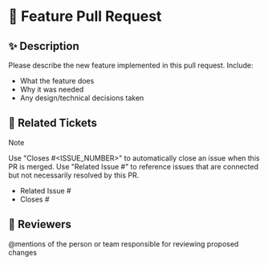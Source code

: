 # 🚀 Feature Pull Request

## ✨ Description

Please describe the new feature implemented in this pull request. Include:
- What the feature does
- Why it was needed
- Any design/technical decisions taken

## 🔗 Related Tickets

> [!NOTE]
> Use "Closes #<ISSUE_NUMBER>" to automatically close an issue when this PR is merged.
> Use "Related Issue #" to reference issues that are connected but not necessarily resolved by this PR.

- Related Issue #
- Closes #

## 👥 Reviewers

@mentions of the person or team responsible for reviewing proposed changes
